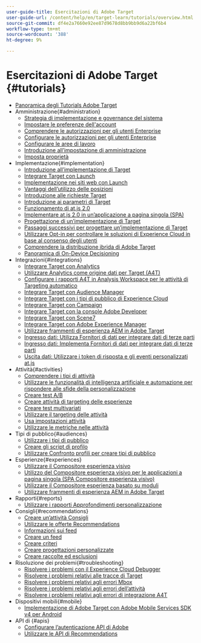 ```yaml
---
user-guide-title: Esercitazioni di Adobe Target
user-guide-url: /content/help/en/target-learn/tutorials/overview.html
source-git-commit: df4e2a7660e92ee87d9678d8bb9bb9d6a22bf6b4
workflow-type: tm+mt
source-wordcount: '388'
ht-degree: 9%

---
```



# Esercitazioni di Adobe Target {#tutorials}

+ [Panoramica degli Tutorials Adobe Target](../overview.md)
+ Amministrazione{#administration}
   + [Strategia di implementazione e governance del sistema](../dev101/1.1-implementation-strategy-sys-governance.md)
   + [Impostare le preferenze dell&#39;account](../administration/set-up-account-preferences.md)
   + [Comprendere le autorizzazioni per gli utenti Enterprise](../administration/understanding-enterprise-user-permissions.md)
   + [Configurare le autorizzazioni per gli utenti Enterprise](../dev101/1.2-configure-ent-user-permissions.md)
   + [Configurare le aree di lavoro](../administration/set-up-workspaces.md)
   + [Introduzione all’impostazione di amministrazione](../dev101/1.3-intro-to-admin-setup.md)
   + [Imposta proprietà](../administration/set-up-properties.md)
+ Implementazione{#implementation}
   + [Introduzione all’implementazione di Target](../dev101/2.1-intro-to-target-implementation.md)
   + [Integrare Target con Launch](../dev101/3.1-target-launch.md)
   + [Implementazione nei siti web con Launch](https://experienceleague.adobe.com/docs/launch-learn/implementing-in-websites-with-launch/index.html?lang=en)
   + [Vantaggi dell’utilizzo delle posizioni](../dev101/2.2-benefits-of-locations.md)
   + [Introduzione alle richieste Target](../dev101/2.3-intro-to-target-requests.md)
   + [Introduzione ai parametri di Target](../dev101/2.4-intro-to-target-params.md)
   + [Funzionamento di at.js 2.0](../implementation/understanding-how-atjs-20-works.md)
   + [Implementare at.js 2.0 in un’applicazione a pagina singola (SPA)](../implementation/implement-atjs-20-in-a-single-page-application.md)
   + [Progettazione di un’implementazione di Target](../dev101/2.5-design-target-implementation.md)
   + [Passaggi successivi per progettare un’implementazione di Target](../dev101/2.6-next-steps-design-target-implementation.md)
   + [Utilizzare Opt-in per controllare le soluzioni di Experience Cloud in base al consenso degli utenti](https://experienceleague.adobe.com/docs/id-service/using/implementation/opt-in-service/use-opt-in-to-control-experience-cloud-activities-based-on-user-consent.html?lang=en)
   + [Comprendere la distribuzione ibrida di Adobe Target](../implementation/hybrid-deployment.md)
   + [Panoramica di On-Device Decisioning](../implementation/on-device-decisioning-overview.md)
+ Integrazioni{#integrations}
   + [Integrare Target con Analytics](../dev101/3.2-target-analytics.md)
   + [Utilizzare Analytics come origine dati per Target (A4T)](../integrations/use-analytics-as-a-data-source-a4t.md)
   + [Configurare i rapporti A4T in Analysis Workspace per le attività di Targeting automatico](../integrations/set-up-a4t-reports-in-analysis-workspace-for-auto-target-activities.md)
   + [Integrare Target con Audience Manager](../dev101/3.3-target-dmp.md)
   + [Integrare Target con i tipi di pubblico di Experience Cloud](../dev101/3.4-target-exc-audiences.md)
   + [Integrare Target con Campaign](../dev101/3.6-target-campaign.md)
   + [Integrare Target con la console Adobe Developer](../dev101/3.7-target-io.md)
   + [Integrare Target con Scene7](../dev101/3.8-target-scene7.md)
   + [Integrare Target con Adobe Experience Manager](../dev101/3.5-target-aem.md)
   + [Utilizzare frammenti di esperienza AEM in Adobe Target](https://helpx.adobe.com/experience-manager/kt/sites/using/experience-fragment-target-offer-feature-video-use.html)
   + [Ingresso dati: Utilizza Fornitori di dati per integrare dati di terze parti](../integrations/use-data-providers-to-integrate-third-party-data.md)
   + [Ingresso dati: Implementa Fornitori di dati per integrare dati di terze parti](../integrations/implement-data-providers-to-integrate-third-party-data.md)
   + [Uscita dati: Utilizzare i token di risposta e gli eventi personalizzati at.js](../integrations/use-response-tokens-and-atjs-custom-events.md)
+ Attività{#activities}
   + [Comprendere i tipi di attività](../activities/understanding-the-types-of-activities.md)
   + [Utilizzare le funzionalità di intelligenza artificiale e automazione per rispondere alle sfide della personalizzazione](../activities/use-the-artificial-intelligence-and-automation-capabilities-to-meet-the-challenges-of-personalization.md)
   + [Creare test A/B](../activities/create-ab-tests.md)
   + [Creare attività di targeting delle esperienze](../activities/create-experience-targeting-activities.md)
   + [Creare test multivariati](../activities/create-multivariate-tests.md)
   + [Utilizzare il targeting delle attività](../activities/use-activity-targeting.md)
   + [Usa impostazioni attività](../activities/use-activity-settings.md)
   + [Utilizzare le metriche nelle attività](../activities/use-metrics-in-activities.md)
+ Tipi di pubblico{#audiences}
   + [Utilizzare i tipi di pubblico](../audiences/use-audiences.md)
   + [Creare gli script di profilo](../audiences/create-profile-scripts.md)
   + [Utilizzare Confronto profili per creare tipi di pubblico](../audiences/use-profile-comparison-to-build-audiences.md)
+ Esperienze{#experiences}
   + [Utilizzare il Compositore esperienza visivo](../experiences/use-the-visual-experience-composer.md)
   + [Utilizzo del Compositore esperienza visivo per le applicazioni a pagina singola (SPA Compositore esperienza visivo)](../experiences/use-the-visual-experience-composer-for-single-page-applications.md)
   + [Utilizzare il Compositore esperienza basato su moduli](../experiences/use-the-form-based-experience-composer.md)
   + [Utilizzare frammenti di esperienza AEM in Adobe Target](https://helpx.adobe.com/experience-manager/kt/sites/using/experience-fragment-target-offer-feature-video-use.html)
+ Rapporti{#reports}
   + [Utilizzare i rapporti Approfondimenti personalizzazione](../reports/use-the-personalization-insights-reports.md)
+ Consigli{#recommendations}
   + [Creare un’attività Consigli](../recommendations/create-a-recommendations-activity.md)
   + [Utilizzare le offerte Recommendations](../recommendations/use-recommendations-offers.md)
   + [Informazioni sui feed](../recommendations/understanding-feeds.md)
   + [Creare un feed](../recommendations/create-a-feed.md)
   + [Creare criteri](../recommendations/create-criteria.md)
   + [Creare progettazioni personalizzate](../recommendations/create-custom-designs.md)
   + [Creare raccolte ed esclusioni](../recommendations/create-collections-and-exclusions.md)
+ Risoluzione dei problemi{#troubleshooting}
   + [Risolvere i problemi con il Experience Cloud Debugger](../troubleshooting/troubleshoot-with-the-experience-cloud-debugger.md)
   + [Risolvere i problemi relativi alle tracce di Target](../troubleshooting/troubleshoot-with-target-traces.md)
   + [Risolvere i problemi relativi agli errori Mbox](../dev101/4.1-troubleshoot-mbox-errors.md)
   + [Risolvere i problemi relativi agli errori dell’attività](../dev101/4.2-troubleshoot-activity-errors.md)
   + [Risolvere i problemi relativi agli errori di integrazione A4T](../dev101/4.3-troubleshoot-integration-errors.md)
+ Dispositivi mobili{#mobile}
   + [Implementazione di Adobe Target con Adobe Mobile Services SDK v4 per Android](../mobile-v4/overview.md)
+ API di {#apis}
   + [Configurare l’autenticazione API di Adobe](../apis/configure-io-target-integration.md)
   + [Utilizzare le API di Recommendations](https://experienceleague.adobe.com/docs/target-learn/recommendations-api-tutorial/recs-api-overview.html?lang=en)
